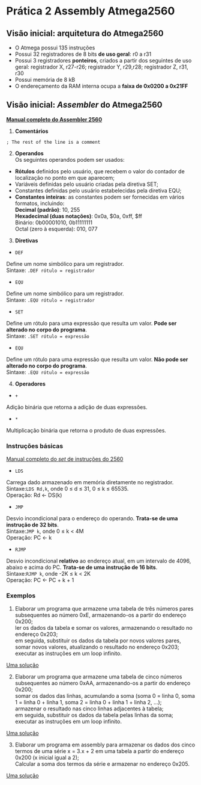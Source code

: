 # Prática 2 Assembly Atmega2560 

## Visão inicial: arquitetura do Atmega2560

- O Atmega possui 135 instruções
- Possui 32 registradores de 8 bits **de uso geral**: r0 a r31
- Possui 3 registradores **ponteiros**, criados a partir dos seguintes de uso geral: registrador X, r27-r26; registrador Y, r29,r28; registrador Z, r31, r30
- Possui memória de 8 kB
- O endereçamento da RAM interna ocupa a **faixa de 0x0200 a 0x21FF**

## Visão inicial: *Assembler* do Atmega2560

**[Manual completo do Assembler 2560](https://ww1.microchip.com/downloads/en/DeviceDoc/40001917A.pdf)**

1. **Comentários**  

```
; The rest of the line is a comment
```

2. **Operandos**  
Os seguintes operandos podem ser usados:

- **Rótulos** definidos pelo usuário, que recebem o valor do contador de localização no ponto em que aparecem;  
- Variáveis definidas pelo usuário criadas pela diretiva SET;  
- Constantes definidas pelo usuário estabelecidas pela diretiva EQU;  
- **Constantes inteiras**: as constantes podem ser fornecidas em vários formatos, incluindo:  
**Decimal (padrão)**: 10, 255  
**Hexadecimal (duas notações)**: 0x0a, $0a, 0xff, $ff  
Binário: 0b00001010, 0b11111111  
Octal (zero à esquerda): 010, 077  

3. **Diretivas**

- `DEF`

Define um nome simbólico para um registrador.   
Sintaxe: `.DEF rótulo = registrador`

- `EQU`

Define um nome simbólico para um registrador.   
Sintaxe: `.EQU rótulo = registrador`

- `SET`

Define um rótulo para uma expressão que resulta um valor. **Pode ser alterado no corpo do programa**.  
Sintaxe: `.SET rótulo = expressão`

- `EQU`

Define um rótulo para uma expressão que resulta um valor. **Não pode ser alterado no corpo do programa**.  
Sintaxe: `.EQU rótulo = expressão`


4. **Operadores**

- `+`

Adição binária que retorna a adição de duas expressões.  

- `*`

Multiplicação binária que retorna o produto de duas expressões.

### Instruções básicas

[Manual completo do *set* de instruções do 2560](https://ww1.microchip.com/downloads/en/DeviceDoc/AVR-Instruction-Set-Manual-DS40002198A.pdf)

- `LDS`

Carrega dado armazenado em memória diretamente no registrador.    
Sintaxe:`LDS Rd,k`, onde 0 ≤ d ≤ 31, 0 ≤ k ≤ 65535.  
Operação: Rd ← DS(k)

- `JMP` 

Desvio incondicional para o endereço do operando. **Trata-se de uma instrução de 32 bits**.  
Sintaxe:`JMP k`, onde 0 ≤ k < 4M  
Operação: PC ← k

- `RJMP`

Desvio incondicional **relativo** ao endereço atual, em um intervalo de 4096, abaixo e acima do PC. **Trata-se de uma instrução de 16 bits**.  
Sintaxe:`RJMP k`, onde -2K ≤ k < 2K  
Operação: PC ← PC + k + 1

### Exemplos

1. Elaborar um programa que armazene uma tabela de três números pares subsequentes ao número 0xE, armazenando-os a partir do endereço 0x200;  
ler os dados da tabela e somar os valores, armazenando o resultado no endereço 0x203;  
em seguida, substituir os dados da tabela por novos valores pares, somar novos valores, atualizando o resultado no endereço 0x203;  
executar as instruções em um loop infinito.  

[Uma solução](https://github.com/claytonjasilva/prog_exemplos/blob/main/linguagem_assembly_asm/pratica_assembly2_ex1.asm)

2. Elaborar um programa que armazene uma tabela de cinco números subsequentes ao número 0xAA, armazenando-os a partir do endereço 0x200;  
somar os dados das linhas, acumulando a soma (soma 0 = linha 0, soma 1 = linha 0 + linha 1, soma 2 = linha 0 + linha 1 + linha 2, ...);  
armazenar o resultado nas cinco linhas adjacentes à tabela;  
em seguida, substituir os dados da tabela pelas linhas da soma;  
executar as instruções em um loop infinito.  

[Uma solução](https://github.com/claytonjasilva/prog_exemplos/blob/main/linguagem_assembly_asm/pratica_assembly2_ex2.asm)

3. Elaborar um programa em assembly para armazenar os dados dos cinco termos de uma série x = 3.x + 2 em uma tabela a partir do endereço 0x200 (x inicial igual a 2);  
Calcular a soma dos termos da série e armazenar no endereço 0x205.  

[Uma solução](https://github.com/claytonjasilva/prog_exemplos/blob/main/linguagem_assembly_asm/pratica_assembly2_ex3.asm)
